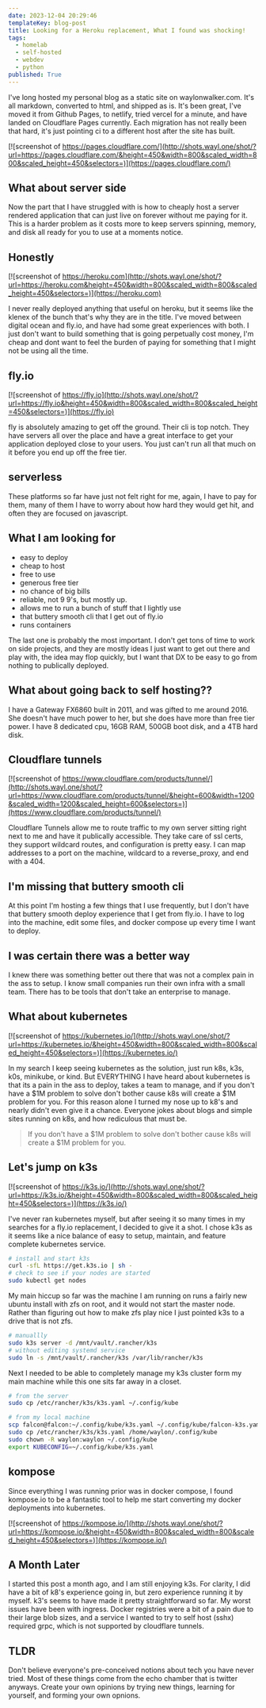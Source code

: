 ```yaml
---
date: 2023-12-04 20:29:46
templateKey: blog-post
title: Looking for a Heroku replacement, What I found was shocking!
tags:
  - homelab
  - self-hosted
  - webdev
  - python
published: True
---
```


I've long hosted my personal blog as a static site on waylonwalker.com. It's
all markdown, converted to html, and shipped as is. It's been great, I've
moved it from Github Pages, to netlify, tried vercel for a minute, and have
landed on Cloudflare Pages currently. Each migration has not really been that
hard, it's just pointing ci to a different host after the site has built.

[![screenshot of https://pages.cloudflare.com/](http://shots.wayl.one/shot/?url=https://pages.cloudflare.com/&height=450&width=800&scaled_width=800&scaled_height=450&selectors=)](https://pages.cloudflare.com/)

## What about server side

Now the part that I have struggled with is how to cheaply host a server
rendered application that can just live on forever without me paying for it.
This is a harder problem as it costs more to keep servers spinning, memory, and
disk all ready for you to use at a moments notice.

## Honestly

[![screenshot of https://heroku.com](http://shots.wayl.one/shot/?url=https://heroku.com&height=450&width=800&scaled_width=800&scaled_height=450&selectors=)](https://heroku.com)

I never really deployed anything that useful on heroku, but it seems like the
klenex of the bunch that's why they are in the title. I've moved between
digital ocean and fly.io, and have had some great experiences with both. I
just don't want to build something that is going perpetually cost money, I'm
cheap and dont want to feel the burden of paying for something that I might not
be using all the time.

## fly.io

[![screenshot of https://fly.io](http://shots.wayl.one/shot/?url=https://fly.io&height=450&width=800&scaled_width=800&scaled_height=450&selectors=)](https://fly.io)

fly is absolutely amazing to get off the ground. Their cli is top notch. They
have servers all over the place and have a great interface to get your
application deployed close to your users. You just can't run all that much on
it before you end up off the free tier.

## serverless

These platforms so far have just not felt right for me, again, I have to pay
for them, many of them I have to worry about how hard they would get hit, and
often they are focused on javascript.

## What I am looking for

- easy to deploy
- cheap to host
- free to use
- generous free tier
- no chance of big bills
- reliable, not 9 9's, but mostly up.
- allows me to run a bunch of stuff that I lightly use
- that buttery smooth cli that I get out of fly.io
- runs containers

The last one is probably the most important. I don't get tons of time to work
on side projects, and they are mostly ideas I just want to get out there and
play with, the idea may flop quickly, but I want that DX to be easy to go from
nothing to publically deployed.

## What about going back to self hosting??

I have a Gateway FX6860 built in 2011, and was gifted to me around 2016. She
doesn't have much power to her, but she does have more than free tier power. I
have 8 dedicated cpu, 16GB RAM, 500GB boot disk, and a 4TB hard disk.

## Cloudflare tunnels

[![screenshot of https://www.cloudflare.com/products/tunnel/](http://shots.wayl.one/shot/?url=https://www.cloudflare.com/products/tunnel/&height=600&width=1200&scaled_width=1200&scaled_height=600&selectors=)](https://www.cloudflare.com/products/tunnel/)

Cloudflare Tunnels allow me to route traffic to my own server sitting right
next to me and have it publically accessible. They take care of ssl certs,
they support wildcard routes, and configuration is pretty easy. I can map
addresses to a port on the machine, wildcard to a reverse_proxy, and end with a 404.

## I'm missing that buttery smooth cli

At this point I'm hosting a few things that I use frequently, but I don't have
that buttery smooth deploy experience that I get from fly.io. I have to log
into the machine, edit some files, and docker compose up every time I want to
deploy.

## I was certain there was a better way

I knew there was something better out there that was not a complex pain in the
ass to setup. I know small companies run their own infra with a small team.
There has to be tools that don't take an enterprise to manage.

## What about kubernetes

[![screenshot of https://kubernetes.io/](http://shots.wayl.one/shot/?url=https://kubernetes.io/&height=450&width=800&scaled_width=800&scaled_height=450&selectors=)](https://kubernetes.io/)

In my search I keep seeing kubernetes as the solution, just run k8s, k3s, k0s,
minikube, or kind. But EVERYTHING I have heard about kubernetes is that its a
pain in the ass to deploy, takes a team to manage, and if you don't have a $1M
problem to solve don't bother cause k8s will create a $1M problem for you. For
this reason alone I turned my nose up to k8's and nearly didn't even give it a
chance. Everyone jokes about blogs and simple sites running on k8s, and how
rediculous that must be.

> If you don't have a $1M problem to solve don't bother cause k8s will create a $1M problem for you.

## Let's jump on k3s

[![screenshot of https://k3s.io/](http://shots.wayl.one/shot/?url=https://k3s.io/&height=450&width=800&scaled_width=800&scaled_height=450&selectors=)](https://k3s.io/)

I've never ran kubernetes myself, but after seeing it so many times in my
searches for a fly.io replacement, I decided to give it a shot. I chose k3s as
it seems like a nice balance of easy to setup, maintain, and feature complete
kubernetes service.

```bash
# install and start k3s
curl -sfL https://get.k3s.io | sh -
# check to see if your nodes are started
sudo kubectl get nodes
```

My main hiccup so far was the machine I am running on runs a fairly new ubuntu
install with zfs on root, and it would not start the master node. Rather than
figuring out how to make zfs play nice I just pointed k3s to a drive that is
not zfs.

```bash
# manuallly
sudo k3s server -d /mnt/vault/.rancher/k3s
# without editing systemd service
sudo ln -s /mnt/vault/.rancher/k3s /var/lib/rancher/k3s
```

Next I needed to be able to completely manage my k3s cluster form my main machine while this one sits far away in a closet.

```bash
# from the server
sudo cp /etc/rancher/k3s/k3s.yaml ~/.config/kube

# from my local machine
scp falcon@falcon:~/.config/kube/k3s.yaml ~/.config/kube/falcon-k3s.yaml
sudo cp /etc/rancher/k3s/k3s.yaml /home/waylon/.config/kube
sudo chown -R waylon:waylon ~/.config/kube
export KUBECONFIG=~/.config/kube/k3s.yaml
```

## kompose

Since everything I was running prior was in docker compose, I found kompose.io
to be a fantastic tool to help me start converting my docker deployments into
kubernetes.

[![screenshot of https://kompose.io/](http://shots.wayl.one/shot/?url=https://kompose.io/&height=450&width=800&scaled_width=800&scaled_height=450&selectors=)](https://kompose.io/)

## A Month Later

I started this post a month ago, and I am still enjoying k3s. For clarity, I
did have a bit of k8's experience going in, but zero experience running it by
myself. k3's seems to have made it pretty straightforward so far. My worst
issues have been with ingress. Docker registries were a bit of a pain due to
their large blob sizes, and a service I wanted to try to self host (sshx)
required grpc, which is not supported by cloudflare tunnels.

## TLDR

Don't believe everyone's pre-conceived notions about tech you have never tried.
Most of these things come from the echo chamber that is twitter anyways.
Create your own opinions by trying new things, learning for yourself, and
forming your own opnions.
